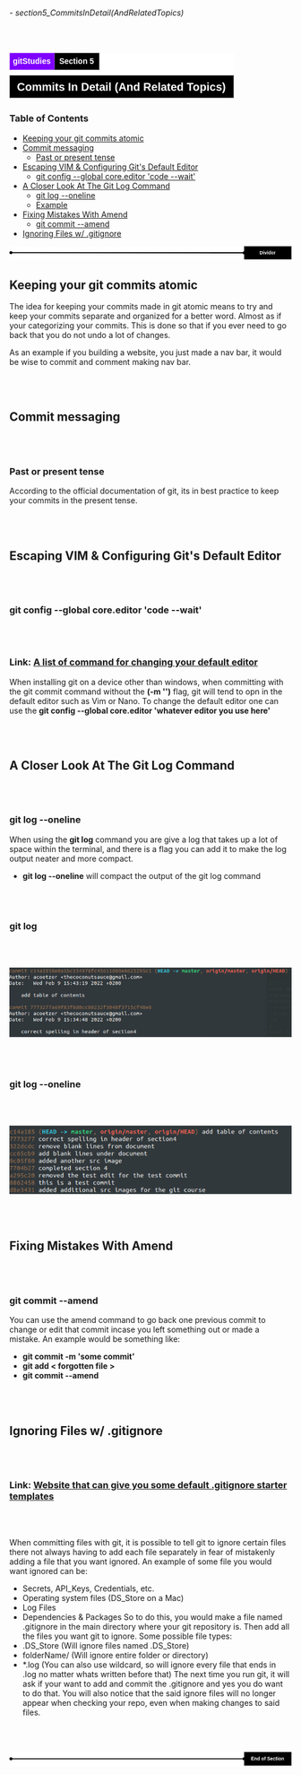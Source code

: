 ###### - section5_CommitsInDetail(AndRelatedTopics)

<br>

<!-- Section Header -->

![section5Header](./src/doc/section5Header.png 'Section 5 Header')

<!-- Table of Contents -->

### **Table of Contents**

+ [Keeping your git commits atomic](#keeping-your-git-commits-atomic)
+ [Commit messaging](#commit-messaging)
    - [Past or present tense](#past-or-present-tense)
+ [Escaping VIM & Configuring Git's Default Editor](#escaping-vim--configuring-gits-default-editor)
    - [git config --global core.editor 'code --wait' ](#git-config---global-coreeditor-code---wait)
+ [A Closer Look At The Git Log Command](#a-closer-look-at-the-git-log-command)
    - [git log --oneline](#git-log---oneline)
    - [Example](#example)
+ [Fixing Mistakes With Amend](#fixing-mistakes-with-amend)
    - [git commit --amend](#git-commit---amend)
+ [Ignoring Files w/ .gitignore](#ignoring-files-w-gitignore)

![divider](./src/doc/divider.png 'Divider')

<!-- Start of Document -->

## **Keeping your git commits atomic**

The idea for keeping your commits made in git atomic means to try and keep your commits separate and organized for a better word. Almost as if your categorizing your commits. This is done so that if you ever need to go back that you do not undo a lot of changes. 

As an example if you building a website, you just made a nav bar, it would be wise to commit and comment making nav bar. 

<br>
<br>

## **Commit messaging**

<br>
<br>

### **Past or present tense**

According to the official documentation of git, its in best practice to keep your commits in the present tense.

<br>
<br>

## **Escaping VIM & Configuring Git's Default Editor**

<br>
<br>

### **git config --global core.editor 'code --wait'**

<br>
<br>

### **Link:** [A list of command for changing your default editor](https://git-scm.com/book/en/v2/Appendix-C%3A-Git-Commands-Setup-and-Config 'A list of command for changing your default editor')

When installing git on a device other than windows, when committing with the git commit command without the **(-m '')** flag, git will tend to opn in the default editor such as Vim or Nano. To change the default editor one can use the **git config --global core.editor 'whatever editor you use here'**

<br>
<br>

## **A Closer Look At The Git Log Command**

<br>
<br>

### **git log --oneline**

When using the **git log** command you are give a log that takes up a lot of space within the terminal, and there is a flag you can add it to make the log output neater and more compact.
* **git log --oneline** will compact the output of the git log command

<br>
<br>

### **git log**

<br>
<br>

![gitlogCommanda](./src/gitlogCommanda.png 'Example of git log without a compact output')

<br>
<br>

### **git log --oneline**

<br>
<br>

![gitlogCommandb](./src/gitlogCommandb.png 'Example of compact git log output')

<br>
<br>

## **Fixing Mistakes With Amend**

<br>
<br>

### **git commit --amend**

You can use the amend command to go back one previous commit to change or edit that commit incase you left something out or made a mistake. An example would be something like:
    
* **git commit -m 'some commit'**
* **git add < forgotten file >**
* **git commit --amend**

<br>
<br>

## **Ignoring Files w/ .gitignore**

<br>
<br>

### **Link:** [Website that can give you some default .gitignore starter templates](https://www.toptal.com/developers/gitignore 'Website that can give you some default .gitignore starter templates')

<br>
<br>

When committing files with git, it is possible to tell git to ignore certain files there not always having to add each file separately in fear of mistakenly adding a file that you want ignored. An example of some file you would want ignored can be:
* Secrets, API_Keys, Credentials, etc.
* Operating system files (DS_Store on a Mac)
* Log Files
* Dependencies & Packages
So to do this, you would make a file named .gitignore in the main directory where your git repository is. Then add all the files you want git to ignore. Some possible file types: 
* .DS_Store (Will ignore files named .DS_Store)
* folderName/ (Will ignore entire folder or directory)
* *.log (You can also use wildcard, so will ignore every file that ends in .log no matter whats written before that)
The next time you run git, it will ask if your want to add and commit the .gitignore and yes you do want to do that. You will also notice that the said ignore files will no longer appear when checking your repo, even when making changes to said files.

<br>
<br>

<!-- End of Document -->

![endDivider](./src/doc/endDivider.png 'End of Document')